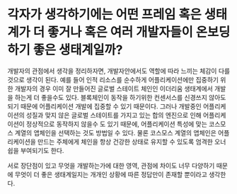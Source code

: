 # 각자가 생각하기에는 어떤 프레임 혹은 생태계가 더 좋거나 혹은 여러 개발자들이 온보딩하기 좋은 생태계일까?
개발자의 관점에서 생각을 정리하자면, 개발자안에서도 역할에 따라 느끼는 체감이 다를것으로 생각이 된다. 
예를 들어 인적 리소스를 순수하게 어플리케이션에만 집중하기 위한 개발자의 경우 이미 잘 만들어진 글로벌 스테이트 체인인 이더리움 생태계에서 개발을 하는게 더 좋을수도 있다. 
블록체인이 동작을 하기위한 컨센서스를 신경쓰지 않아도 되기 때문에 어플리케이션 개발에 집중할 수 있기 때문이다.
그러나 개발중인 어플리케이션의 성질과 맞지 않은 글로벌 스테이트를 가지고 있는 합의 엔진으로 인해 어플리케이션이 정상적으로 동작하지 않을수 도 있기 때문에,
어플리케이션 특성에 맞는 코스모스 계열의 앱체인을 선택하는 것도 방법일 수 있다. 물론 코스모스 계열의 앱체인은 어플리케이션을 만드는 주체에게 체인을 항상 건강한 상태로 유지할 수 있도록 엄격한 오너쉽을 부여되기도 한다.

서로 장단점이 있고 무엇을 개발하는가에 대한 영역, 관점에 차이도 너무 다양하기 때문에 무엇이 더 좋은 생태계일지는 개개인 상황에 따른 정답만이 존재할 뿐이라고 생각한다.